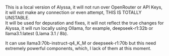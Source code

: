 This is a local version of Alyssa, it will not run over OpenRouter or API Keys, it will not make any connection or even attempt, THIS IS TOTALLY UNSTABLE.<br/>
It will be used for depuration and fixes, it will not reflect the true changes for Alyssa, it will run locally using Ollama, for example, deepseek-r1:32b or llama3.1:latest (Llama 3.1 / 8b).

It can use llama3:70b-instruct-q4_K_M or deepseek-r1:70b but this need extremely powerful components, which, I lack of them at this moment.
